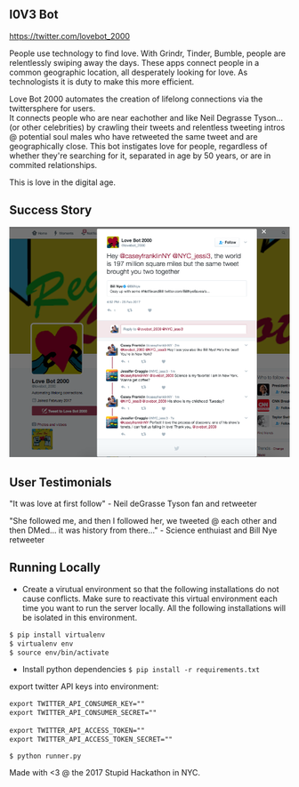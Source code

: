l0V3 Bot
--

https://twitter.com/lovebot_2000

People use technology to find love.  With Grindr, Tinder, Bumble, people are relentlessly swiping away the days.  These apps connect people in a common geographic location, all desperately looking for love.  As technologists it is duty to make this more efficient.

Love Bot 2000 automates the creation of lifelong connections via the twittersphere for users.  
It connects people who are near eachother and like Neil Degrasse Tyson... (or other celebrities) by crawling their tweets and relentless tweeting intros @ potential soul males who have retweeted the same tweet and are geographically close.  This bot instigates love for people, regardless of whether they're searching for it, separated in age by 50 years, or are in commited relationships.

This is love in the digital age.


Success Story
---

<img width="600px" src="https://raw.githubusercontent.com/aberke/love-bot/master/static/love-connection-screenshot.png" />


User Testimonials
----

"It was love at first follow" - Neil deGrasse Tyson fan and retweeter

"She followed me, and then I followed her, we tweeted @ each other and then DMed... it was history from there..." - Science enthuiast and Bill Nye retweeter



Running Locally
---

* Create a virutual environment so that the following installations do not cause conflicts.  Make sure to reactivate this virtual environment each time you want to run the server locally.  All the following installations will be isolated in this environment.
```
$ pip install virtualenv
$ virtualenv env
$ source env/bin/activate
```
* Install python dependencies ```$ pip install -r requirements.txt```

export twitter API keys into environment:
```
export TWITTER_API_CONSUMER_KEY=""
export TWITTER_API_CONSUMER_SECRET=""

export TWITTER_API_ACCESS_TOKEN=""
export TWITTER_API_ACCESS_TOKEN_SECRET=""
```

```
$ python runner.py
```


Made with <3 @ the 2017 Stupid Hackathon in NYC.